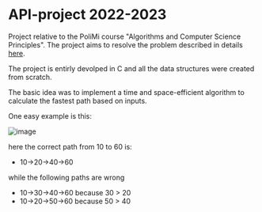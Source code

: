 # API-project 2022-2023
Project relative to the PoliMi course "Algorithms and Computer Science Principles".
The project aims to resolve the problem described in details [here](https://github.com/LucaLeonx/API-project/tree/main/assets/2022_2023.pdf).

The project is entirly devolped in C and all the data structures were created from scratch.

The basic idea was to implement a time and space-efficient algorithm to calculate the fastest path based on inputs.

One easy example is this: 

![image](https://github.com/LucaLeonx/API-project/tree/main/assets/path.png)

here the correct path from 10 to 60 is:
- 10->20->40->60

while the following paths are wrong
- 10->30->40->60 because 30 > 20
- 10->20->50->60 because 50 > 40

